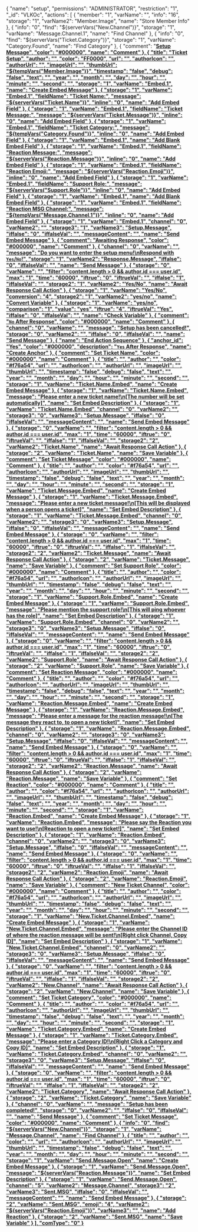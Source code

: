 {
  "name": "setup",
  "permissions": "ADMINISTRATOR",
  "restriction": "1",
  "_id": "VLKOc",
  "actions": [
    {
      "member": "1",
      "varName": "",
      "info": "16",
      "storage": "1",
      "varName2": "Member.Image",
      "name": "Store Member Info"
    },
    {
      "info": "0",
      "find": "${serverVars(\"New.Channel\")}",
      "storage": "1",
      "varName": "Message.Channel.1",
      "name": "Find Channel"
    },
    {
      "info": "0",
      "find": "${serverVars(\"Ticket.Category\")}",
      "storage": "1",
      "varName": "Category.Found",
      "name": "Find Category"
    },
    {
      "comment": "<b><u>Setup Message",
      "color": "#000000",
      "name": "Comment"
    },
    {
      "title": "Ticket Setup",
      "author": "",
      "color": "FF0000",
      "url": "",
      "authorIcon": "",
      "authorUrl": "",
      "imageUrl": "",
      "thumbUrl": "${tempVars(\"Member.Image\")}",
      "timestamp": "false",
      "debug": "false",
      "text": "",
      "year": "",
      "month": "",
      "day": "",
      "hour": "",
      "minute": "",
      "second": "",
      "storage": "1",
      "varName": "Embed.1",
      "name": "Create Embed Message"
    },
    {
      "storage": "1",
      "varName": "Embed.1",
      "fieldName": "Ticket Name:",
      "message": "${serverVars(\"Ticket.Name\")}",
      "inline": "0",
      "name": "Add Embed Field"
    },
    {
      "storage": "1",
      "varName": "Embed.1",
      "fieldName": "Ticket Message:",
      "message": "${serverVars(\"Ticket.Message\")}",
      "inline": "0",
      "name": "Add Embed Field"
    },
    {
      "storage": "1",
      "varName": "Embed.1",
      "fieldName": "Ticket Category:",
      "message": "${tempVars(\"Category.Found\")}",
      "inline": "0",
      "name": "Add Embed Field"
    },
    {
      "storage": "1",
      "varName": "Embed.1",
      "name": "Add Blank Embed Field"
    },
    {
      "storage": "1",
      "varName": "Embed.1",
      "fieldName": "Reaction Message:",
      "message": "${serverVars(\"Reaction.Message\")}",
      "inline": "0",
      "name": "Add Embed Field"
    },
    {
      "storage": "1",
      "varName": "Embed.1",
      "fieldName": "Reaction Emoji:",
      "message": "${serverVars(\"Reaction.Emoji\")}",
      "inline": "0",
      "name": "Add Embed Field"
    },
    {
      "storage": "1",
      "varName": "Embed.1",
      "fieldName": "Support Role:",
      "message": "${serverVars(\"Support.Role\")}",
      "inline": "0",
      "name": "Add Embed Field"
    },
    {
      "storage": "1",
      "varName": "Embed.1",
      "name": "Add Blank Embed Field"
    },
    {
      "storage": "1",
      "varName": "Embed.1",
      "fieldName": "Reaction MSG Channel:",
      "message": "${tempVars(\"Message.Channel.1\")}",
      "inline": "0",
      "name": "Add Embed Field"
    },
    {
      "storage": "1",
      "varName": "Embed.1",
      "channel": "0",
      "varName2": "",
      "storage3": "1",
      "varName3": "Setup.Message",
      "iffalse": "0",
      "iffalseVal": "",
      "messageContent": "",
      "name": "Send Embed Message"
    },
    {
      "comment": "<b><u>Awaiting Response",
      "color": "#000000",
      "name": "Comment"
    },
    {
      "channel": "0",
      "varName": "",
      "message": "Do you want to enter the setup menu!\nRespond with `Yes`/`No`!",
      "storage": "1",
      "varName2": "Response.Message",
      "iffalse": "0",
      "iffalseVal": "",
      "name": "Send Message"
    },
    {
      "storage": "0",
      "varName": "",
      "filter": "content.length > 0 && author.id === user.id",
      "max": "1",
      "time": "60000",
      "iftrue": "0",
      "iftrueVal": "",
      "iffalse": "1",
      "iffalseVal": "",
      "storage2": "1",
      "varName2": "Yes/No",
      "name": "Await Response Call Action"
    },
    {
      "storage": "1",
      "varName": "Yes/No",
      "conversion": "4",
      "storage2": "1",
      "varName2": "yes/no",
      "name": "Convert Variable"
    },
    {
      "storage": "1",
      "varName": "yes/no",
      "comparison": "1",
      "value": "yes",
      "iftrue": "4",
      "iftrueVal": "Yes",
      "iffalse": "0",
      "iffalseVal": "",
      "name": "Check Variable"
    },
    {
      "comment": "<b><u>`No` After Response",
      "color": "#000000",
      "name": "Comment"
    },
    {
      "channel": "0",
      "varName": "",
      "message": "Setup has been cancelled!",
      "storage": "0",
      "varName2": "",
      "iffalse": "0",
      "iffalseVal": "",
      "name": "Send Message"
    },
    {
      "name": "End Action Sequence"
    },
    {
      "anchor_id": "Yes",
      "color": "#000000",
      "description": "<b><u>`Yes` After Response",
      "name": "Create Anchor"
    },
    {
      "comment": "<b><u>Set Ticket Name",
      "color": "#000000",
      "name": "Comment"
    },
    {
      "title": "",
      "author": "",
      "color": "#f76a54",
      "url": "",
      "authorIcon": "",
      "authorUrl": "",
      "imageUrl": "",
      "thumbUrl": "",
      "timestamp": "false",
      "debug": "false",
      "text": "",
      "year": "",
      "month": "",
      "day": "",
      "hour": "",
      "minute": "",
      "second": "",
      "storage": "1",
      "varName": "Ticket.Name.Embed",
      "name": "Create Embed Message"
    },
    {
      "storage": "1",
      "varName": "Ticket.Name.Embed",
      "message": "Please enter a new ticket name!\n[The number will be set automatically]",
      "name": "Set Embed Description"
    },
    {
      "storage": "1",
      "varName": "Ticket.Name.Embed",
      "channel": "0",
      "varName2": "",
      "storage3": "0",
      "varName3": "Setup.Message",
      "iffalse": "0",
      "iffalseVal": "",
      "messageContent": "",
      "name": "Send Embed Message"
    },
    {
      "storage": "0",
      "varName": "",
      "filter": "content.length > 0 && author.id === user.id",
      "max": "1",
      "time": "60000",
      "iftrue": "0",
      "iftrueVal": "",
      "iffalse": "1",
      "iffalseVal": "",
      "storage2": "2",
      "varName2": "Ticket.Name",
      "name": "Await Response Call Action"
    },
    {
      "storage": "2",
      "varName": "Ticket.Name",
      "name": "Save Variable"
    },
    {
      "comment": "<b><u>Set Ticket Message",
      "color": "#000000",
      "name": "Comment"
    },
    {
      "title": "",
      "author": "",
      "color": "#f76a54",
      "url": "",
      "authorIcon": "",
      "authorUrl": "",
      "imageUrl": "",
      "thumbUrl": "",
      "timestamp": "false",
      "debug": "false",
      "text": "",
      "year": "",
      "month": "",
      "day": "",
      "hour": "",
      "minute": "",
      "second": "",
      "storage": "1",
      "varName": "Ticket.Message.Embed",
      "name": "Create Embed Message"
    },
    {
      "storage": "1",
      "varName": "Ticket.Message.Embed",
      "message": "Please enter a new ticket message!\n[This will be displayed when a person opens a ticket]",
      "name": "Set Embed Description"
    },
    {
      "storage": "1",
      "varName": "Ticket.Message.Embed",
      "channel": "0",
      "varName2": "",
      "storage3": "0",
      "varName3": "Setup.Message",
      "iffalse": "0",
      "iffalseVal": "",
      "messageContent": "",
      "name": "Send Embed Message"
    },
    {
      "storage": "0",
      "varName": "",
      "filter": "content.length > 0 && author.id === user.id",
      "max": "1",
      "time": "60000",
      "iftrue": "0",
      "iftrueVal": "",
      "iffalse": "1",
      "iffalseVal": "",
      "storage2": "2",
      "varName2": "Ticket.Message",
      "name": "Await Response Call Action"
    },
    {
      "storage": "2",
      "varName": "Ticket.Message",
      "name": "Save Variable"
    },
    {
      "comment": "<b><u>Set Support Role",
      "color": "#000000",
      "name": "Comment"
    },
    {
      "title": "",
      "author": "",
      "color": "#f76a54",
      "url": "",
      "authorIcon": "",
      "authorUrl": "",
      "imageUrl": "",
      "thumbUrl": "",
      "timestamp": "false",
      "debug": "false",
      "text": "",
      "year": "",
      "month": "",
      "day": "",
      "hour": "",
      "minute": "",
      "second": "",
      "storage": "1",
      "varName": "Support.Role.Embed",
      "name": "Create Embed Message"
    },
    {
      "storage": "1",
      "varName": "Support.Role.Embed",
      "message": "Please mention the support role!\n[This will ping whoever has the role]",
      "name": "Set Embed Description"
    },
    {
      "storage": "1",
      "varName": "Support.Role.Embed",
      "channel": "0",
      "varName2": "",
      "storage3": "0",
      "varName3": "Setup.Message",
      "iffalse": "0",
      "iffalseVal": "",
      "messageContent": "",
      "name": "Send Embed Message"
    },
    {
      "storage": "0",
      "varName": "",
      "filter": "content.length > 0 && author.id === user.id",
      "max": "1",
      "time": "60000",
      "iftrue": "0",
      "iftrueVal": "",
      "iffalse": "1",
      "iffalseVal": "",
      "storage2": "2",
      "varName2": "Support.Role",
      "name": "Await Response Call Action"
    },
    {
      "storage": "2",
      "varName": "Support.Role",
      "name": "Save Variable"
    },
    {
      "comment": "<b><u>Set Reaction Message",
      "color": "#000000",
      "name": "Comment"
    },
    {
      "title": "",
      "author": "",
      "color": "#f76a54",
      "url": "",
      "authorIcon": "",
      "authorUrl": "",
      "imageUrl": "",
      "thumbUrl": "",
      "timestamp": "false",
      "debug": "false",
      "text": "",
      "year": "",
      "month": "",
      "day": "",
      "hour": "",
      "minute": "",
      "second": "",
      "storage": "1",
      "varName": "Reaction.Message.Embed",
      "name": "Create Embed Message"
    },
    {
      "storage": "1",
      "varName": "Reaction.Message.Embed",
      "message": "Please enter a message for the reaction message!\n[The message they react to, to open a new ticket]",
      "name": "Set Embed Description"
    },
    {
      "storage": "1",
      "varName": "Reaction.Message.Embed",
      "channel": "0",
      "varName2": "",
      "storage3": "0",
      "varName3": "Setup.Message",
      "iffalse": "0",
      "iffalseVal": "",
      "messageContent": "",
      "name": "Send Embed Message"
    },
    {
      "storage": "0",
      "varName": "",
      "filter": "content.length > 0 && author.id === user.id",
      "max": "1",
      "time": "60000",
      "iftrue": "0",
      "iftrueVal": "",
      "iffalse": "1",
      "iffalseVal": "",
      "storage2": "2",
      "varName2": "Reaction.Message",
      "name": "Await Response Call Action"
    },
    {
      "storage": "2",
      "varName": "Reaction.Message",
      "name": "Save Variable"
    },
    {
      "comment": "<b><u>Set Reaction",
      "color": "#000000",
      "name": "Comment"
    },
    {
      "title": "",
      "author": "",
      "color": "#f76a54",
      "url": "",
      "authorIcon": "",
      "authorUrl": "",
      "imageUrl": "",
      "thumbUrl": "",
      "timestamp": "false",
      "debug": "false",
      "text": "",
      "year": "",
      "month": "",
      "day": "",
      "hour": "",
      "minute": "",
      "second": "",
      "storage": "1",
      "varName": "Reaction.Embed",
      "name": "Create Embed Message"
    },
    {
      "storage": "1",
      "varName": "Reaction.Embed",
      "message": "Please say the Reaction you want to use!\n[Reaction to open a new ticket!]",
      "name": "Set Embed Description"
    },
    {
      "storage": "1",
      "varName": "Reaction.Embed",
      "channel": "0",
      "varName2": "",
      "storage3": "0",
      "varName3": "Setup.Message",
      "iffalse": "0",
      "iffalseVal": "",
      "messageContent": "",
      "name": "Send Embed Message"
    },
    {
      "storage": "0",
      "varName": "",
      "filter": "content.length > 0 && author.id === user.id",
      "max": "1",
      "time": "60000",
      "iftrue": "0",
      "iftrueVal": "",
      "iffalse": "1",
      "iffalseVal": "",
      "storage2": "2",
      "varName2": "Reaction.Emoji",
      "name": "Await Response Call Action"
    },
    {
      "storage": "2",
      "varName": "Reaction.Emoji",
      "name": "Save Variable"
    },
    {
      "comment": "<b><u>New Ticket Channel",
      "color": "#000000",
      "name": "Comment"
    },
    {
      "title": "",
      "author": "",
      "color": "#f76a54",
      "url": "",
      "authorIcon": "",
      "authorUrl": "",
      "imageUrl": "",
      "thumbUrl": "",
      "timestamp": "false",
      "debug": "false",
      "text": "",
      "year": "",
      "month": "",
      "day": "",
      "hour": "",
      "minute": "",
      "second": "",
      "storage": "1",
      "varName": "New.Ticket.Channel.Embed",
      "name": "Create Embed Message"
    },
    {
      "storage": "1",
      "varName": "New.Ticket.Channel.Embed",
      "message": "Please enter the Channel ID of where the reaction message will be sent!\n[Right click Channel, Copy ID]",
      "name": "Set Embed Description"
    },
    {
      "storage": "1",
      "varName": "New.Ticket.Channel.Embed",
      "channel": "0",
      "varName2": "",
      "storage3": "0",
      "varName3": "Setup.Message",
      "iffalse": "0",
      "iffalseVal": "",
      "messageContent": "",
      "name": "Send Embed Message"
    },
    {
      "storage": "0",
      "varName": "",
      "filter": "content.length > 0 && author.id === user.id",
      "max": "1",
      "time": "60000",
      "iftrue": "0",
      "iftrueVal": "",
      "iffalse": "1",
      "iffalseVal": "",
      "storage2": "2",
      "varName2": "New.Channel",
      "name": "Await Response Call Action"
    },
    {
      "storage": "2",
      "varName": "New.Channel",
      "name": "Save Variable"
    },
    {
      "comment": "<b><u>Set Ticket Category",
      "color": "#000000",
      "name": "Comment"
    },
    {
      "title": "",
      "author": "",
      "color": "#f76a54",
      "url": "",
      "authorIcon": "",
      "authorUrl": "",
      "imageUrl": "",
      "thumbUrl": "",
      "timestamp": "false",
      "debug": "false",
      "text": "",
      "year": "",
      "month": "",
      "day": "",
      "hour": "",
      "minute": "",
      "second": "",
      "storage": "1",
      "varName": "Ticket.Category.Embed",
      "name": "Create Embed Message"
    },
    {
      "storage": "1",
      "varName": "Ticket.Category.Embed",
      "message": "Please enter a Category ID!\n[Right Click a Category and Copy ID]",
      "name": "Set Embed Description"
    },
    {
      "storage": "1",
      "varName": "Ticket.Category.Embed",
      "channel": "0",
      "varName2": "",
      "storage3": "0",
      "varName3": "Setup.Message",
      "iffalse": "0",
      "iffalseVal": "",
      "messageContent": "",
      "name": "Send Embed Message"
    },
    {
      "storage": "0",
      "varName": "",
      "filter": "content.length > 0 && author.id === user.id",
      "max": "1",
      "time": "60000",
      "iftrue": "0",
      "iftrueVal": "",
      "iffalse": "1",
      "iffalseVal": "",
      "storage2": "2",
      "varName2": "Ticket.Category",
      "name": "Await Response Call Action"
    },
    {
      "storage": "2",
      "varName": "Ticket.Category",
      "name": "Save Variable"
    },
    {
      "channel": "0",
      "varName": "",
      "message": "Setup has been completed!",
      "storage": "0",
      "varName2": "",
      "iffalse": "0",
      "iffalseVal": "",
      "name": "Send Message"
    },
    {
      "comment": "<b><u>Set Ticket Message",
      "color": "#000000",
      "name": "Comment"
    },
    {
      "info": "0",
      "find": "${serverVars(\"New.Channel\")}",
      "storage": "1",
      "varName": "Message.Channel",
      "name": "Find Channel"
    },
    {
      "title": "",
      "author": "",
      "color": "",
      "url": "",
      "authorIcon": "",
      "authorUrl": "",
      "imageUrl": "",
      "thumbUrl": "",
      "timestamp": "false",
      "debug": "false",
      "text": "",
      "year": "",
      "month": "",
      "day": "",
      "hour": "",
      "minute": "",
      "second": "",
      "storage": "1",
      "varName": "Send.Message.Open",
      "name": "Create Embed Message"
    },
    {
      "storage": "1",
      "varName": "Send.Message.Open",
      "message": "${serverVars(\"Reaction.Message\")}",
      "name": "Set Embed Description"
    },
    {
      "storage": "1",
      "varName": "Send.Message.Open",
      "channel": "5",
      "varName2": "Message.Channel",
      "storage3": "2",
      "varName3": "Sent.MSG",
      "iffalse": "0",
      "iffalseVal": "",
      "messageContent": "",
      "name": "Send Embed Message"
    },
    {
      "storage": "2",
      "varName": "Sent.MSG",
      "emoji": "4",
      "varName2": "${serverVars(\"Reaction.Emoji\")}",
      "varName3": "",
      "name": "Add Reaction"
    },
    {
      "storage": "2",
      "varName": "Sent.MSG",
      "name": "Save Variable"
    }
  ],
  "comType": "0"
}